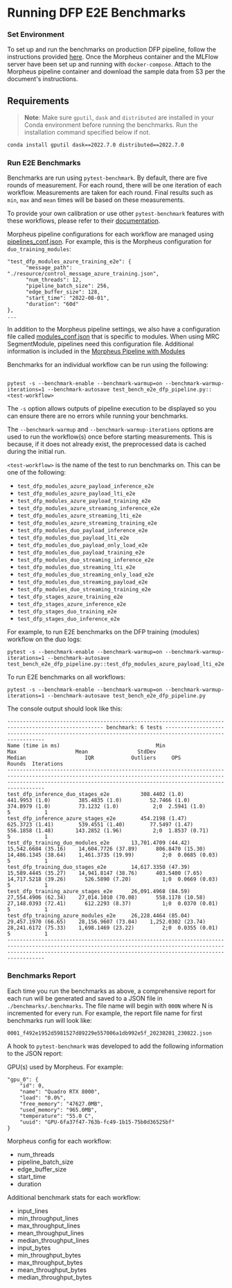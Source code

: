 <!--
# Copyright (c) 2021-2023, NVIDIA CORPORATION.
#
# Licensed under the Apache License, Version 2.0 (the "License");
# you may not use this file except in compliance with the License.
# You may obtain a copy of the License at
#
#     http://www.apache.org/licenses/LICENSE-2.0
#
# Unless required by applicable law or agreed to in writing, software
# distributed under the License is distributed on an "AS IS" BASIS,
# WITHOUT WARRANTIES OR CONDITIONS OF ANY KIND, either express or implied.
# See the License for the specific language governing permissions and
# limitations under the License.
-->

# Running DFP E2E Benchmarks

### Set Environment

To set up and run the benchmarks on production DFP pipeline, follow the instructions provided [here](../../README.md). Once the Morpheus container and the MLFlow server have been set up and running with `docker-compose`. Attach to the Morpheus pipeline container and download the sample data from S3 per the document's instructions.

## Requirements
> **Note**: Make sure `gputil`, `dask` and `distributed` are installed in your Conda environment before running the benchmarks. Run the installation command specified below if not.

```bash
conda install gputil dask==2022.7.0 distributed==2022.7.0
```

### Run E2E Benchmarks

Benchmarks are run using `pytest-benchmark`. By default, there are five rounds of measurement. For each round, there will be one iteration of each workflow. Measurements are taken for each round. Final results such as `min`, `max` and `mean` times will be based on these measurements.

To provide your own calibration or use other `pytest-benchmark` features with these workflows, please refer to their [documentation](https://pytest-benchmark.readthedocs.io/en/latest/).

Morpheus pipeline configurations for each workflow are managed using [pipelines_conf.json](./resource/pipelines_conf.json). For example, this is the Morpheus configuration for  `duo_training_modules`:
```
"test_dfp_modules_azure_training_e2e": {
      "message_path": "./resource/control_message_azure_training.json",
      "num_threads": 12,
      "pipeline_batch_size": 256,
      "edge_buffer_size": 128,
      "start_time": "2022-08-01",
      "duration": "60d"
},
...
```

In addition to the Morpheus pipeline settings, we also have a configuration file called [modules_conf.json](./resource/modules_conf.json) that is specific to modules. When using MRC SegmentModule, pipelines need this configuration file. Additional information is included in the [Morpheus Pipeline with Modules](../../../../../docs/source/developer_guide/guides/6_digital_fingerprinting_reference.md#morpheus-pipeline-with-modules)

Benchmarks for an individual workflow can be run using the following:

```

pytest -s --benchmark-enable --benchmark-warmup=on --benchmark-warmup-iterations=1 --benchmark-autosave test_bench_e2e_dfp_pipeline.py::<test-workflow>
```
The `-s` option allows outputs of pipeline execution to be displayed so you can ensure there are no errors while running your benchmarks.

The `--benchmark-warmup` and `--benchmark-warmup-iterations` options are used to run the workflow(s) once before starting measurements. This is because, if it does not already exist, the preprocessed data is cached during the initial run.

`<test-workflow>` is the name of the test to run benchmarks on. This can be one of the following:
- `test_dfp_modules_azure_payload_inference_e2e`
- `test_dfp_modules_azure_payload_lti_e2e`
- `test_dfp_modules_azure_payload_training_e2e`
- `test_dfp_modules_azure_streaming_inference_e2e`
- `test_dfp_modules_azure_streaming_lti_e2e`
- `test_dfp_modules_azure_streaming_training_e2e`
- `test_dfp_modules_duo_payload_inference_e2e`
- `test_dfp_modules_duo_payload_lti_e2e`
- `test_dfp_modules_duo_payload_only_load_e2e`
- `test_dfp_modules_duo_payload_training_e2e`
- `test_dfp_modules_duo_streaming_inference_e2e`
- `test_dfp_modules_duo_streaming_lti_e2e`
- `test_dfp_modules_duo_streaming_only_load_e2e`
- `test_dfp_modules_duo_streaming_payload_e2e`
- `test_dfp_modules_duo_streaming_training_e2e`
- `test_dfp_stages_azure_training_e2e`
- `test_dfp_stages_azure_inference_e2e`
- `test_dfp_stages_duo_training_e2e`
- `test_dfp_stages_duo_inference_e2e`

For example, to run E2E benchmarks on the DFP training (modules) workflow on the duo logs:
```
pytest -s --benchmark-enable --benchmark-warmup=on --benchmark-warmup-iterations=1 --benchmark-autosave test_bench_e2e_dfp_pipeline.py::test_dfp_modules_azure_payload_lti_e2e
```

To run E2E benchmarks on all workflows:
```
pytest -s --benchmark-enable --benchmark-warmup=on --benchmark-warmup-iterations=1 --benchmark-autosave test_bench_e2e_dfp_pipeline.py
```

The console output should look like this:
```
----------------------------------------------------------------------------------------------------- benchmark: 6 tests -----------------------------------------------------------------------------------------------------
Name (time in ms)                               Min                    Max                   Mean                StdDev                 Median                   IQR            Outliers     OPS            Rounds  Iterations
------------------------------------------------------------------------------------------------------------------------------------------------------------------------------------------------------------------------------
test_dfp_inference_duo_stages_e2e          308.4402 (1.0)         441.9953 (1.0)         385.4835 (1.0)         52.7466 (1.0)         374.8979 (1.0)         73.1232 (1.0)           2;0  2.5941 (1.0)           5           1
test_dfp_inference_azure_stages_e2e        454.2198 (1.47)        625.3723 (1.41)        539.4551 (1.40)        77.5497 (1.47)        556.1858 (1.48)       143.2852 (1.96)          2;0  1.8537 (0.71)          5           1
test_dfp_training_duo_modules_e2e       13,701.4709 (44.42)    15,542.6684 (35.16)    14,604.7726 (37.89)      806.8470 (15.30)    14,486.1345 (38.64)    1,461.3735 (19.99)         2;0  0.0685 (0.03)          5           1
test_dfp_training_duo_stages_e2e        14,617.3350 (47.39)    15,589.4445 (35.27)    14,941.8147 (38.76)      403.5400 (7.65)     14,717.5218 (39.26)      526.5890 (7.20)          1;0  0.0669 (0.03)          5           1
test_dfp_training_azure_stages_e2e      26,091.4968 (84.59)    27,554.4906 (62.34)    27,014.1010 (70.08)      558.1178 (10.58)    27,148.0393 (72.41)      612.2293 (8.37)          1;0  0.0370 (0.01)          5           1
test_dfp_training_azure_modules_e2e     26,228.4464 (85.04)    29,457.1970 (66.65)    28,156.9607 (73.04)    1,252.0302 (23.74)    28,241.6172 (75.33)    1,698.1469 (23.22)         2;0  0.0355 (0.01)          5           1
------------------------------------------------------------------------------------------------------------------------------------------------------------------------------------------------------------------------------
```

### Benchmarks Report

Each time you run the benchmarks as above, a comprehensive report for each run will be generated and saved to a JSON file in  `./benchmarks/.benchmarks`. The file name will begin
with `000N` where N is incremented for every run. For example, the report file name for first benchmarks run will look like:
```
0001_f492e1952d5981527d89229e557006a1db992e5f_20230201_230822.json
```

A hook to `pytest-benchmark` was developed to add the following information to the JSON report:

GPU(s) used by Morpheus. For example:
```
"gpu_0": {
    "id": 0,
    "name": "Quadro RTX 8000",
    "load": "0.0%",
    "free_memory": "47627.0MB",
    "used_memory": "965.0MB",
    "temperature": "55.0 C",
    "uuid": "GPU-6fa37f47-763b-fc49-1b15-75b0d36525bf"
}
```

Morpheus config for each workflow:
- num_threads
- pipeline_batch_size
- edge_buffer_size
- start_time
- duration

Additional benchmark stats for each workflow:
- input_lines
- min_throughput_lines
- max_throughput_lines
- mean_throughput_lines
- median_throughput_lines
- input_bytes
- min_throughput_bytes
- max_throughput_bytes
- mean_throughput_bytes
- median_throughput_bytes
